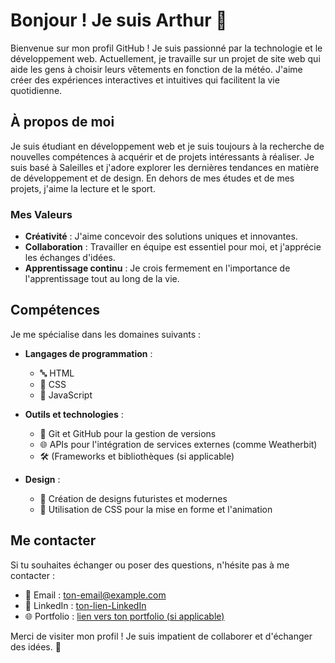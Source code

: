 # Bonjour ! Je suis Arthur 👋

Bienvenue sur mon profil GitHub ! Je suis passionné par la technologie et le développement web. Actuellement, je travaille sur un projet de site web qui aide les gens à choisir leurs vêtements en fonction de la météo. J'aime créer des expériences interactives et intuitives qui facilitent la vie quotidienne.

## À propos de moi

Je suis étudiant en développement web et je suis toujours à la recherche de nouvelles compétences à acquérir et de projets intéressants à réaliser. Je suis basé à Saleilles et j'adore explorer les dernières tendances en matière de développement et de design. En dehors de mes études et de mes projets, j'aime la lecture et le sport.

### Mes Valeurs

- **Créativité** : J'aime concevoir des solutions uniques et innovantes.
- **Collaboration** : Travailler en équipe est essentiel pour moi, et j'apprécie les échanges d'idées.
- **Apprentissage continu** : Je crois fermement en l'importance de l'apprentissage tout au long de la vie.


## Compétences

Je me spécialise dans les domaines suivants :

- **Langages de programmation** :
  -  🔤 HTML 
  -  🎨 CSS
  -  📜 JavaScript

- **Outils et technologies** :
  -  📝 Git et GitHub pour la gestion de versions
  -  🌐 APIs pour l'intégration de services externes (comme Weatherbit)
  -  🛠️ (Frameworks et bibliothèques (si applicable)

- **Design** :
  -  🤖 Création de designs futuristes et modernes
  -  🎨 Utilisation de CSS pour la mise en forme et l'animation

## Me contacter

Si tu souhaites échanger ou poser des questions, n'hésite pas à me contacter :

- 📧 Email : [ton-email@example.com](mailto:ton-email@example.com)
- 💼 LinkedIn : [ton-lien-LinkedIn](https://www.linkedin.com/in/ton-profile)
- 🌐 Portfolio : [lien vers ton portfolio (si applicable)](URL_de_ton_portfolio)

Merci de visiter mon profil ! Je suis impatient de collaborer et d'échanger des idées. 🚀
